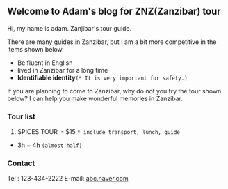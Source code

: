 ## Welcome to Adam's blog for ZNZ(Zanzibar) tour

Hi, my name is adam. Zanjibar's tour guide.

There are many guides in Zanzibar, but I am a bit more competitive in the items shown below.

- Be fluent in English
- lived in Zanzibar for a long time
- **Identifiable identity**`(* It is very important for safety.)`

If you are planning to come to Zanzibar, why do not you try the tour shown below?
I can help you make wonderful memories in Zanzibar.

### Tour list

1. SPICES TOUR
  - $15 `* include transport, lunch, guide`
  - 3h ~ 4h `(almost half)`

### Contact

Tel : 123-434-2222
E-mail: [abc.naver.com](abc.naver.com)

